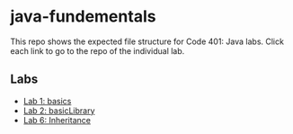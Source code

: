 # java-fundementals
This repo shows the expected file structure for Code 401: Java labs. Click each link to go to the repo of the individual lab.

## Labs 
  * [Lab 1: basics](./basics/README.md)
  * [Lab 2: basicLibrary](./basiclibrary/README.md)
  * [Lab 6: Inheritance](./inheritance/README.md)


